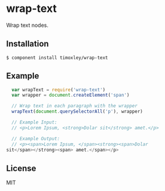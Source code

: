# wrap-text

  Wrap text nodes.

## Installation

    $ component install timoxley/wrap-text

## Example

```js
  var wrapText = require('wrap-text')
  var wrapper = document.createElement('span')

  // Wrap text in each paragraph with the wrapper
  wrapText(document.querySelectorAll('p'), wrapper) 

  // Example Input:
  // <p>Lorem Ipsum, <strong>Dolar sit</strong> amet.</p>

  // Example Output:
  // <p><span>Lorem Ipsum, </span><strong><span>Dolar
sit</span></strong><span> amet.</span></p>
```

## License

  MIT

